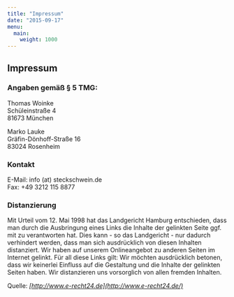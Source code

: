 ```yaml
---
title: "Impressum"
date: "2015-09-17"
menu:
  main:
    weight: 1000
---
```


## Impressum

### Angaben gemäß § 5 TMG:

Thomas Woinke \
Schüleinstraße 4 \
81673 München

Marko Lauke\
Gräfin-Dönhoff-Straße 16\
83024 Rosenheim

### Kontakt

E-Mail: info (at) steckschwein.de\
Fax: +49 3212 115 8877

### Distanzierung

Mit Urteil vom 12. Mai 1998 hat das Landgericht Hamburg entschieden, dass man durch die Ausbringung eines Links die Inhalte der gelinkten Seite ggf. mit zu verantworten hat. Dies kann - so das Landgericht - nur dadurch verhindert werden, dass man sich ausdrücklich von diesen Inhalten distanziert. Wir haben auf unserem Onlineangebot zu anderen Seiten im Internet gelinkt. Für all diese Links gilt: Wir möchten ausdrücklich betonen, dass wir keinerlei Einfluss auf die Gestaltung und die Inhalte der gelinkten Seiten haben. Wir distanzieren uns vorsorglich von allen fremden Inhalten.

Quelle: _[http://www.e-recht24.de](http://www.e-recht24.de/)_

